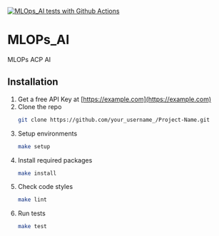 [![MLOps_AI tests with Github Actions](https://github.com/aimarker/MLOPs_AI/actions/workflows/main.yml/badge.svg)](https://github.com/aimarker/MLOPs_AI/actions/workflows/main.yml)


# MLOPs_AI
MLOPs ACP AI

## Installation

1. Get a free API Key at [https://example.com](https://example.com)
2. Clone the repo
   ```sh
   git clone https://github.com/your_username_/Project-Name.git
   ```
3. Setup environments
   ```sh
   make setup
   ```
4. Install required packages
   ```sh
   make install
   ```
5. Check code styles
   ```sh
   make lint
   ```
6. Run tests
   ```sh
   make test
   ```
